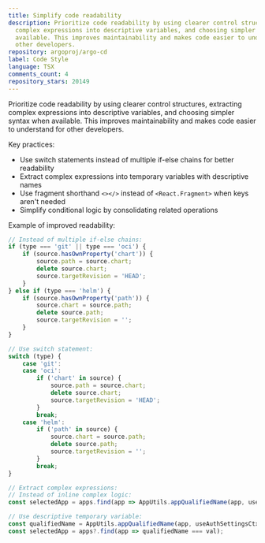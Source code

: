 ```yaml
---
title: Simplify code readability
description: Prioritize code readability by using clearer control structures, extracting
  complex expressions into descriptive variables, and choosing simpler syntax when
  available. This improves maintainability and makes code easier to understand for
  other developers.
repository: argoproj/argo-cd
label: Code Style
language: TSX
comments_count: 4
repository_stars: 20149
---
```


Prioritize code readability by using clearer control structures, extracting complex expressions into descriptive variables, and choosing simpler syntax when available. This improves maintainability and makes code easier to understand for other developers.

Key practices:
- Use switch statements instead of multiple if-else chains for better readability
- Extract complex expressions into temporary variables with descriptive names
- Use fragment shorthand `<></>` instead of `<React.Fragment>` when keys aren't needed
- Simplify conditional logic by consolidating related operations

Example of improved readability:
```javascript
// Instead of multiple if-else chains:
if (type === 'git' || type === 'oci') {
    if (source.hasOwnProperty('chart')) {
        source.path = source.chart;
        delete source.chart;
        source.targetRevision = 'HEAD';
    }
} else if (type === 'helm') {
    if (source.hasOwnProperty('path')) {
        source.chart = source.path;
        delete source.path;
        source.targetRevision = '';
    }
}

// Use switch statement:
switch (type) {
    case 'git':
    case 'oci':
        if ('chart' in source) {
            source.path = source.chart;
            delete source.chart;
            source.targetRevision = 'HEAD';
        }
        break;
    case 'helm':
        if ('path' in source) {
            source.chart = source.path;
            delete source.path;
            source.targetRevision = '';
        }
        break;
}

// Extract complex expressions:
// Instead of inline complex logic:
const selectedApp = apps.find(app => AppUtils.appQualifiedName(app, useAuthSettingsCtx?.appsInAnyNamespaceEnabled) === val);

// Use descriptive temporary variable:
const qualifiedName = AppUtils.appQualifiedName(app, useAuthSettingsCtx?.appsInAnyNamespaceEnabled);
const selectedApp = apps?.find(app => qualifiedName === val);
```